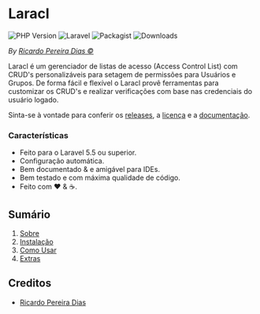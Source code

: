 # Laracl

![PHP Version](https://img.shields.io/packagist/php-v/plexi/laracl.svg)
![Laravel](https://img.shields.io/badge/laravel->=5.5.0-red.svg?style=flat)
![Packagist](https://img.shields.io/packagist/v/plexi/laracl.svg)
![Downloads](https://img.shields.io/packagist/dm/plexi/laracl.svg)


*By [Ricardo Pereira Dias &copy;](https://github.com/rpdesignerfly)*

Laracl é um gerenciador de listas de acesso (Access Control List) com CRUD's personalizáveis para setagem de permissões para Usuários e Grupos. De forma fácil e flexível o Laracl provê ferramentas para customizar os CRUD's e realizar verificações com base nas credenciais do usuário logado.

Sinta-se à vontade para conferir os [releases](https://github.com/rpdesignerfly/laracl/releases), a [licença](license.md) e a [documentação](docs/00-Home.md).

### Características

  * Feito para o Laravel 5.5 ou superior.
  * Configuração automática.
  * Bem documentado &amp; e amigável para IDEs.
  * Bem testado e com máxima qualidade de código.
  * Feito com :heart: &amp; :coffee:.

## Sumário

  1. [Sobre](docs/00-Home.md)
  1. [Instalação](docs/01-Installation.md)
  2. [Como Usar](docs/02-Usage.md)
  3. [Extras](docs/03-Extras.md)
  

## Creditos

- [Ricardo Pereira Dias](https://github.com/rpdesignerfly)
